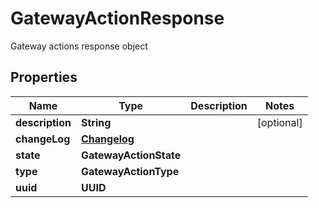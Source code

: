 

# GatewayActionResponse

Gateway actions response object

## Properties

| Name | Type | Description | Notes |
|------------ | ------------- | ------------- | -------------|
|**description** | **String** |  |  [optional] |
|**changeLog** | [**Changelog**](Changelog.md) |  |  |
|**state** | **GatewayActionState** |  |  |
|**type** | **GatewayActionType** |  |  |
|**uuid** | **UUID** |  |  |



